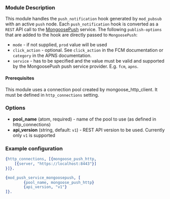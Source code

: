 ### Module Description

This module handles the `push_notification` hook generated by `mod_pubsub` with an active `push` node.
Each `push_notification` hook is converted as a `REST` API call to the [MongoosePush](https://github.com/esl/MongoosePush) service. 
The following `publish-options` that are added to the hook are directly passed to `MongoosePush`:

 * `mode` - if not supplied, `prod` value will be used
 * `click_action` - optional. 
 See `click_action` in the FCM documentation or `category` in the APNS documentation.
 * `service` - has to be specified and the value must be valid and supported by the MongoosePush push service provider. 
  E.g. `fcm`, `apns`.


#### Prerequisites

This module uses a connection pool created by mongoose_http_client. 
It must be defined in `http_connections` setting.

### Options

* **pool_name** (atom, required) - name of the pool to use (as defined in http_connections)
* **api_version** (string, default: `v1`) - REST API version to be used. Currently only `v1` is supported

### Example configuration

```Erlang
{http_connections, [{mongoose_push_http,
    [{server, "https://localhost:8443"}]
}]}.

{mod_push_service_mongoosepush, [
        {pool_name, mongoose_push_http}
        {api_version, "v1"}
]}.
```
